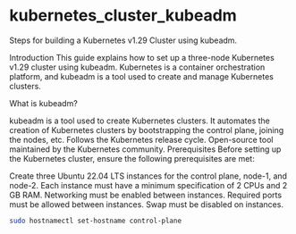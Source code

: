 # kubernetes_cluster_kubeadm
Steps for building a Kubernetes v1.29 Cluster using kubeadm.

Introduction
This guide explains how to set up a three-node Kubernetes v1.29 cluster using kubeadm. Kubernetes is a container orchestration platform, and kubeadm is a tool used to create and manage Kubernetes clusters.

What is kubeadm?


kubeadm is a tool used to create Kubernetes clusters.
It automates the creation of Kubernetes clusters by bootstrapping the control plane, joining the nodes, etc.
Follows the Kubernetes release cycle.
Open-source tool maintained by the Kubernetes community.
Prerequisites
Before setting up the Kubernetes cluster, ensure the following prerequisites are met:

Create three Ubuntu 22.04 LTS instances for the control plane, node-1, and node-2.
Each instance must have a minimum specification of 2 CPUs and 2 GB RAM.
Networking must be enabled between instances.
Required ports must be allowed between instances.
Swap must be disabled on instances.



```sh
sudo hostnamectl set-hostname control-plane

```

```sh
```

